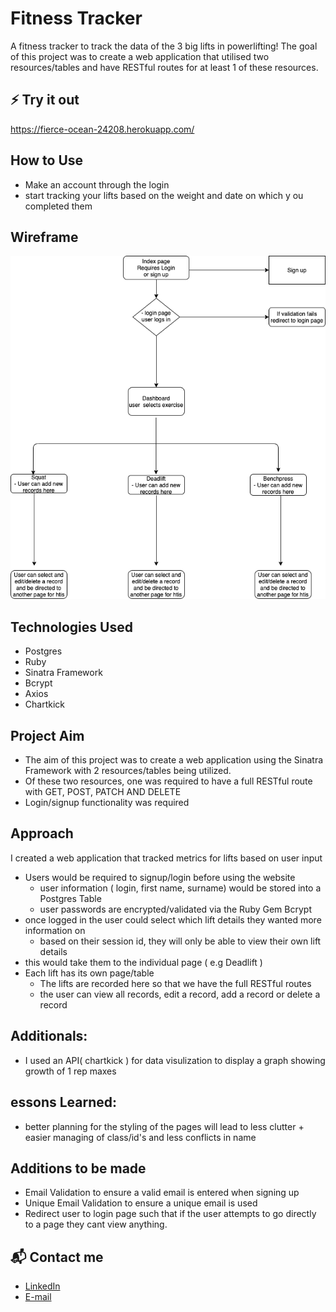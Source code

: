 # Fitness Tracker
A fitness tracker to track the data of the 3 big lifts in powerlifting!
The goal of this project was to create a web application that utilised two resources/tables and have RESTful routes for at least 1 of these resources.


## ⚡ Try it out
https://fierce-ocean-24208.herokuapp.com/

## How to Use
- Make an account through the login
- start tracking your lifts based on the weight and date on which y ou completed them

## Wireframe

![](https://github.com/kevinvu0606/lift_tracker/blob/master/wireframe.png)

## Technologies Used
- Postgres 
- Ruby 
- Sinatra Framework
- Bcrypt
- Axios
- Chartkick

## Project Aim 
- The aim of this project was to create a web application using the Sinatra Framework with 2 resources/tables being utilized. 
- Of these two resources, one was required to have a full RESTful route with GET, POST, PATCH AND DELETE
- Login/signup functionality was required

## Approach 
I created a web application that tracked metrics for lifts based on user input

- Users would be required to signup/login before using the website
  - user information ( login, first name, surname) would be stored into a Postgres Table
  - user passwords are encrypted/validated via the Ruby Gem Bcrypt
- once logged in the user could select which lift details they wanted more information on
  - based on their session id, they will only be able to view their own lift details
- this would take them to the individual page ( e.g Deadlift )
- Each lift has its own page/table
  - The lifts are recorded here so that we have the full RESTful routes
  - the user can view all records, edit a record, add a record or delete a record

## Additionals:
- I used an API( chartkick ) for data visulization to display a graph showing growth of 1 rep maxes

## essons Learned:
- better planning for the styling of the pages will lead to less clutter + easier managing of class/id's and less conflicts in name


## Additions to be made
- Email Validation to ensure a valid email is entered when signing up
- Unique Email Validation to ensure a unique email is used
- Redirect user to login page such that if the user attempts to go directly to a page they cant view anything.

## 📬 Contact me
- [LinkedIn](https://www.linkedin.com/in/kevin-vu-06/)
- [E-mail](mailto:kevin.vu06@gmail.com)
